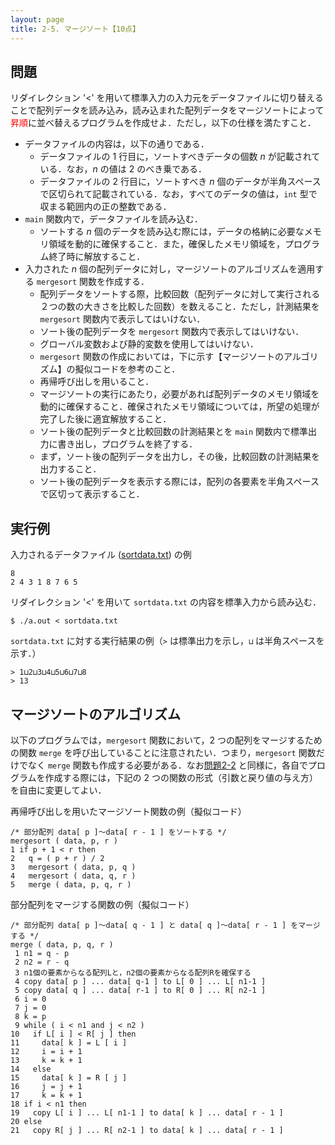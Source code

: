 ```yaml
---
layout: page
title: 2-5. マージソート【10点】
---
```


## 問題
リダイレクション '<' を用いて標準入力の入力元をデータファイルに切り替えることで配列データを読み込み，読み込まれた配列データをマージソートによって<font color="red">昇順</font>に並べ替えるプログラムを作成せよ．ただし，以下の仕様を満たすこと．

- データファイルの内容は，以下の通りである．
  - データファイルの 1 行目に，ソートすべきデータの個数 $n$ が記載されている．なお，$n$ の値は 2 のべき乗である．
  - データファイルの 2 行目に，ソートすべき $n$ 個のデータが半角スペースで区切られて記載されている．なお，すべてのデータの値は，`int` 型で収まる範囲内の正の整数である．
- `main` 関数内で，データファイルを読み込む．
  - ソートする $n$ 個のデータを読み込む際には，データの格納に必要なメモリ領域を動的に確保すること．また，確保したメモリ領域を，プログラム終了時に解放すること．
- 入力された $n$ 個の配列データに対し，マージソートのアルゴリズムを適用する `mergesort` 関数を作成する．
  - 配列データをソートする際，比較回数（配列データに対して実行される２つの数の大きさを比較した回数）を数えること．ただし，計測結果を `mergesort` 関数内で表示してはいけない．
  - ソート後の配列データを `mergesort` 関数内で表示してはいけない．
  - グローバル変数および静的変数を使用してはいけない．
  - `mergesort` 関数の作成においては，下に示す【マージソートのアルゴリズム】の擬似コードを参考のこと．
  - 再帰呼び出しを用いること．
  - マージソートの実行にあたり，必要があれば配列データのメモリ領域を動的に確保すること．確保されたメモリ領域については，所望の処理が完了した後に適宜解放すること．
  - ソート後の配列データと比較回数の計測結果とを `main` 関数内で標準出力に書き出し，プログラムを終了する．
  - まず，ソート後の配列データを出力し，その後，比較回数の計測結果を出力すること．
  - ソート後の配列データを表示する際には，配列の各要素を半角スペースで区切って表示すること．

## 実行例
入力されるデータファイル ([sortdata.txt](./sortdata.txt)) の例

```
8
2 4 3 1 8 7 6 5
```

リダイレクション '<' を用いて `sortdata.txt` の内容を標準入力から読み込む．

```
$ ./a.out < sortdata.txt
```

`sortdata.txt` に対する実行結果の例（`>` は標準出力を示し，`⊔` は半角スペースを示す．）

```
> 1⊔2⊔3⊔4⊔5⊔6⊔7⊔8
> 13
```

## マージソートのアルゴリズム
以下のプログラムでは，`mergesort` 関数において，2 つの配列をマージするための関数 `merge` を呼び出していることに注意されたい．つまり，`mergesort` 関数だけでなく `merge` 関数も作成する必要がある．なお[問題2-2](p22.html "問題2-2") と同様に，各自でプログラムを作成する際には，下記の 2 つの関数の形式（引数と戻り値の与え方）を自由に変更してよい．

再帰呼び出しを用いたマージソート関数の例（擬似コード）

```
/* 部分配列 data[ p ]～data[ r - 1 ] をソートする */
mergesort ( data, p, r )
1 if p + 1 < r then
2   q = ( p + r ) / 2
3   mergesort ( data, p, q )
4   mergesort ( data, q, r )
5   merge ( data, p, q, r )
```

部分配列をマージする関数の例（擬似コード）

```
/* 部分配列 data[ p ]～data[ q - 1 ] と data[ q ]～data[ r - 1 ] をマージする */
merge ( data, p, q, r )
 1 n1 = q - p
 2 n2 = r - q
 3 n1個の要素からなる配列Lと，n2個の要素からなる配列Rを確保する
 4 copy data[ p ] ... data[ q-1 ] to L[ 0 ] ... L[ n1-1 ]
 5 copy data[ q ] ... data[ r-1 ] to R[ 0 ] ... R[ n2-1 ]
 6 i = 0
 7 j = 0
 8 k = p
 9 while ( i < n1 and j < n2 )
10   if L[ i ] < R[ j ] then
11     data[ k ] = L [ i ]
12     i = i + 1
13     k = k + 1
14   else
15     data[ k ] = R [ j ]
16     j = j + 1
17     k = k + 1
18 if i < n1 then
19   copy L[ i ] ... L[ n1-1 ] to data[ k ] ... data[ r - 1 ]
20 else
21   copy R[ j ] ... R[ n2-1 ] to data[ k ] ... data[ r - 1 ]
```
